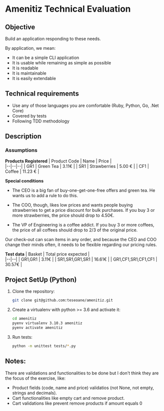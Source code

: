 # Amenitiz Technical Evaluation

## Objective

Build an application responding to these needs. 

By application, we mean:
- It can be a simple CLI application
- It is usable while remaining as simple as possible
- It is readable
- It is maintainable
- It is easily extendable

## Technical requirements

- Use any of those languages you are comfortable (Ruby, Python, Go, .Net Core)
- Covered by tests
- Following TDD methodology

## Description

### Assumptions 

**Products Registered**
| Product Code | Name | Price |  
|--|--|--|
| GR1 |  Green Tea | 3.11€ |
| SR1 |  Strawberries | 5.00 € |
| CF1 |  Coffee | 11.23 € |

**Special conditions**

- The CEO is a big fan of buy-one-get-one-free offers and green tea. 
He wants us to add a  rule to do this.

- The COO, though, likes low prices and wants people buying strawberries to get a price  discount for bulk purchases. 
If you buy 3 or more strawberries, the price should drop to 4.50€.

- The VP of Engineering is a coffee addict. 
If you buy 3 or more coffees, the price of all coffees should drop to 2/3 of the original price.

Our check-out can scan items in any order, and because the CEO and COO change their minds  often, it needs to be flexible regarding our pricing rules.

**Test data**
| Basket | Total price expected |  
|--|--|
| GR1,GR1 |  3.11€ |
| SR1,SR1,GR1,SR1 |  16.61€ |
| GR1,CF1,SR1,CF1,CF1 |  30.57€ |

## Project SetUp (Python)

1. Clone the repository:
    ```bash
    git clone git@github.com:teseoane/amenitiz.git
    ```
2. Create a virtualenv with python >= 3.6 and activate it:
    ```bash
    cd amenitiz
    pyenv virtualenv 3.10.3 amenitiz
    pyenv activate amenitiz
    ```
3. Run tests:
    ```bash
    python -m unittest tests/*.py
    ```

## Notes:

There are validations and functionalities to be done but I don't think they are the focus of the exercise, like:
- Product fields (code, name and price) validatios (not None, not empty, strings and decimals).
- Cart functionalities like empty cart and remove product.
- Cart validations like prevent remove products if amount equals 0
